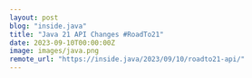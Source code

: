 ```yaml
---
layout: post
blog: "inside.java"
title: "Java 21 API Changes #RoadTo21"
date: 2023-09-10T00:00:00Z
image: images/java.png
remote_url: "https://inside.java/2023/09/10/roadto21-api/"
---
```

